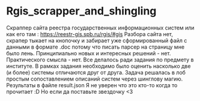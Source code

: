 # Rgis_scrapper_and_shingling
Скраппер сайта реестра государственных информационных систем или как его там : https://reestr-gis.spb.ru/rgis/#gis
Разбора сайта нет, скрапер тыкает на кнопочку и забирает уже сформированный файл с данными в формате .doc
потому что писать парсер на страницу мне было лень.
Принципиально новых и интересных решений - нет.
Практического смысла - нет.
Все делалось ради задания по предмету в институте.
В рамках задания необходимо было оценить насколько две (и более) системы отличаются друг от друга.
Задача решалась в лоб простым сопоставлением описаний систем через шинглову магию.
Результаты в файле result.json
Я не уверен что это кто-то когда то прочитает :D 
Но если да поставьте звездочку <3
